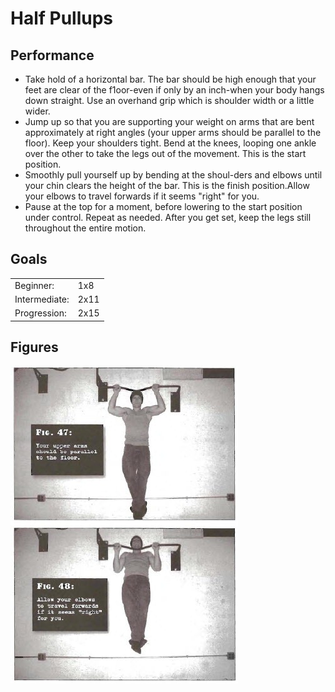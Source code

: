 # Half Pullups

## Performance

- Take hold of a horizontal bar. The bar should be high enough that your feet are clear of the f1oor-even if only by an inch-when your body hangs down straight. Use an overhand grip which is shoulder width or a little wider.
- Jump up so that you are supporting your weight on arms that are bent approximately at right angles (your upper arms should be parallel to the floor). Keep your shoulders tight. Bend at the knees, looping one ankle over the other to take the legs out of the movement. This is the start position.
- Smoothly pull yourself up by bending at the shoul-ders and elbows until your chin clears the height of the bar. This is the finish position.Allow your elbows to travel forwards if it seems "right" for you.
- Pause at the top for a moment, before lowering to the start position under control. Repeat as needed. After you get set, keep the legs still throughout the entire motion.

## Goals

| | |
|---|---|
|Beginner: | 1x8 |
|Intermediate: | 2x11 |
|Progression: | 2x15 |

## Figures

![](../images/03_pullups/Half-Pullup-Convict-Conditioning.jpg)

